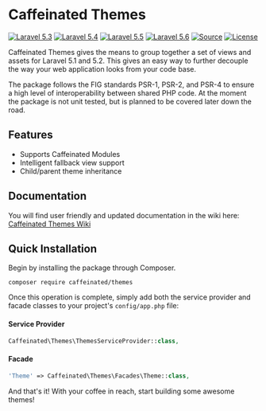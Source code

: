Caffeinated Themes
==================
[![Laravel 5.3](https://img.shields.io/badge/Laravel-5.3-orange.svg?style=flat-square)](http://laravel.com)
[![Laravel 5.4](https://img.shields.io/badge/Laravel-5.4-orange.svg?style=flat-square)](http://laravel.com)
[![Laravel 5.5](https://img.shields.io/badge/Laravel-5.5-orange.svg?style=flat-square)](http://laravel.com)
[![Laravel 5.6](https://img.shields.io/badge/Laravel-5.6-orange.svg?style=flat-square)](http://laravel.com)
[![Source](http://img.shields.io/badge/source-caffeinated/themes-blue.svg?style=flat-square)](https://github.com/caffeinated/themes)
[![License](http://img.shields.io/badge/license-MIT-brightgreen.svg?style=flat-square)](https://tldrlegal.com/license/mit-license)

Caffeinated Themes gives the means to group together a set of views and assets for Laravel 5.1 and 5.2. This gives an easy way to further decouple the way your web application looks from your code base.

The package follows the FIG standards PSR-1, PSR-2, and PSR-4 to ensure a high level of interoperability between shared PHP code. At the moment the package is not unit tested, but is planned to be covered later down the road.

Features
--------
- Supports Caffeinated Modules
- Intelligent fallback view support
- Child/parent theme inheritance

Documentation
-------------
You will find user friendly and updated documentation in the wiki here: [Caffeinated Themes Wiki](https://github.com/caffeinated/themes/wiki)

Quick Installation
------------------
Begin by installing the package through Composer.

```
composer require caffeinated/themes
```

Once this operation is complete, simply add both the service provider and facade classes to your project's `config/app.php` file:

#### Service Provider
```php
Caffeinated\Themes\ThemesServiceProvider::class,
```

#### Facade
```php
'Theme' => Caffeinated\Themes\Facades\Theme::class,
```

And that's it! With your coffee in reach, start building some awesome themes!
